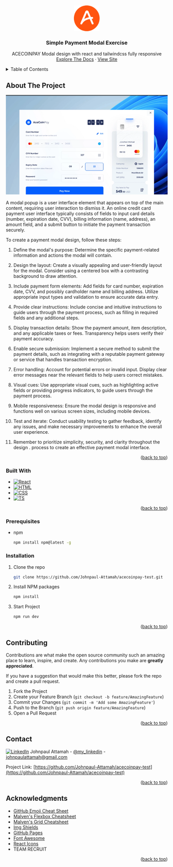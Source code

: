 <a name="readme-top"></a>

<!-- PROJECT LOGO -->
<br />
<div align="center">
  <a href="#">
    <img src="src/assets/source_repo/logo.png" alt="Logo" width="80" height="80">
  </a>

  <h3 align="center">Simple Payment Modal Exercise</h3>

  <p align="center">
    ACECOINPAY Modal design with react and tailwindcss fully responsive
    <br />
    <a href="https://github.com/Johnpaul-Attamah/acecoinpay-test#readme">Explore The Docs</a>
    ·
    <a href="https://acecoinpay-ui-test.netlify.app/">View Site</a>
  </p>
</div>



<!-- TABLE OF CONTENTS -->
<details>
  <summary>Table of Contents</summary>
  <ol>
    <li>
      <a href="#about-the-project">About The Project</a>
      <ul>
        <li><a href="#built-with">Built With</a></li>
      </ul>
    </li>
    <li>
      <a href="#getting-started">Getting Started</a>
      <ul>
        <li><a href="#prerequisites">Prerequisites</a></li>
        <li><a href="#installation">Installation</a></li>
      </ul>
    </li>
    <li><a href="#contributing">Contributing</a></li>
    <li><a href="#contact">Contact</a></li>
    <li><a href="#acknowledgments">Acknowledgments</a></li>
  </ol>
</details>



<!-- ABOUT THE PROJECT -->
## About The Project

[![Acecoinpay project][product-screenshot]](https://acecoinpay-ui-test.netlify.app/)

A modal popup is a user interface element that appears on top of the main content, requiring user interaction to dismiss it. An online credit card payment user interface typically consists of fields to input card details (number, expiration date, CVV), billing information (name, address), an amount field, and a submit button to initiate the payment transaction securely.

To create a payment modal design, follow these steps:

1. Define the modal's purpose: Determine the specific payment-related information and 
   actions the modal will contain.

2. Design the layout: Create a visually appealing and user-friendly layout for the 
   modal. Consider using a centered box with a contrasting background to draw attention.

3. Include payment form elements: Add fields for card number, expiration date, CVV, 
   and possibly cardholder name and billing address. Utilize appropriate input types and validation to ensure accurate data entry.

4. Provide clear instructions: Include concise and intuitive instructions to guide 
   users through the payment process, such as filling in required fields and any additional steps.

5. Display transaction details: Show the payment amount, item description, and any 
   applicable taxes or fees. Transparency helps users verify their payment accuracy.

6. Enable secure submission: Implement a secure method to submit the payment details, 
   such as integrating with a reputable payment gateway or service that handles transaction encryption.

7. Error handling: Account for potential errors or invalid input. Display clear error 
   messages near the relevant fields to help users correct mistakes.

8. Visual cues: Use appropriate visual cues, such as highlighting active fields or 
   providing progress indicators, to guide users through the payment process.

9. Mobile responsiveness: Ensure the modal design is responsive and functions well on 
   various screen sizes, including mobile devices.

10. Test and iterate: Conduct usability testing to gather feedback, identify any 
    issues, and make necessary improvements to enhance the overall user experience.

11. Remember to prioritize simplicity, security, and clarity throughout the design .
    process to create an effective payment modal interface.


<p align="right">(<a href="#readme-top">back to top</a>)</p>



### Built With

* [![React][React.js]][React-url]
* [![HTML][html-markup]][html-url]
* [![CSS][css-styles]][css-url]
* [![TS][typescript-ts]][typescript-url]

<p align="right">(<a href="#readme-top">back to top</a>)</p>

<!-- GETTING STARTED -->

### Prerequisites

* npm
  ```sh
  npm install npm@latest -g
  ```

### Installation

1. Clone the repo
   ```sh
   git clone https://github.com/Johnpaul-Attamah/acecoinpay-test.git
   ```
2. Install NPM packages
   ```sh
   npm install
   ```
3. Start Project
   ```sh
   npm run dev
   ```

<p align="right">(<a href="#readme-top">back to top</a>)</p>


<!-- CONTRIBUTING -->
## Contributing

Contributions are what make the open source community such an amazing place to learn, inspire, and create. Any contributions you make are **greatly appreciated**.

If you have a suggestion that would make this better, please fork the repo and create a pull request. 

1. Fork the Project
2. Create your Feature Branch (`git checkout -b feature/AmazingFeature`)
3. Commit your Changes (`git commit -m 'Add some AmazingFeature'`)
4. Push to the Branch (`git push origin feature/AmazingFeature`)
5. Open a Pull Request

<p align="right">(<a href="#readme-top">back to top</a>)</p>



<!-- CONTACT -->
## Contact

[![LinkedIn][linkedin-shield]][linkedin-url]
Johnpaul Attamah - [@my_linkedin](https://www.linkedin.com/in/johnpaul-attamah-4b265983/) - johnpaulattamah@gmail.com

Project Link: [https://github.com/Johnpaul-Attamah/acecoinpay-test](https://github.com/Johnpaul-Attamah/acecoinpay-test)

<p align="right">(<a href="#readme-top">back to top</a>)</p>



<!-- ACKNOWLEDGMENTS -->
## Acknowledgments

* [GitHub Emoji Cheat Sheet](https://www.webpagefx.com/tools/emoji-cheat-sheet)
* [Malven's Flexbox Cheatsheet](https://flexbox.malven.co/)
* [Malven's Grid Cheatsheet](https://grid.malven.co/)
* [Img Shields](https://shields.io)
* [GitHub Pages](https://pages.github.com)
* [Font Awesome](https://fontawesome.com)
* [React Icons](https://react-icons.github.io/react-icons/search)
* TEAM RECRUIT

<p align="right">(<a href="#readme-top">back to top</a>)</p>



<!-- MARKDOWN LINKS & IMAGES -->
[linkedin-shield]: https://img.shields.io/badge/-LinkedIn-black.svg?style=for-the-badge&logo=linkedin&colorB=555
[linkedin-url]: https://www.linkedin.com/in/johnpaul-attamah-4b265983/
[product-screenshot]: src/assets/source_repo/site.png
[React.js]: https://img.shields.io/badge/React-20232A?style=for-the-badge&logo=react&logoColor=61DAFB
[React-url]: https://reactjs.org/
[html-markup]: https://img.shields.io/badge/HTML-html5-orange
[html-url]: https://developer.mozilla.org/en-US/docs/Web/HTML
[css-styles]: https://img.shields.io/badge/style-tailiwindcss-blue
[css-url]: https://tailwindcss.com/
[typescript-ts]: https://img.shields.io/badge/javascript-Typescript-informational
[typescript-url]: https://www.typescriptlang.org/